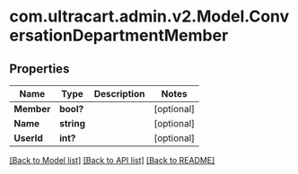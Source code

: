 # com.ultracart.admin.v2.Model.ConversationDepartmentMember
## Properties

Name | Type | Description | Notes
------------ | ------------- | ------------- | -------------
**Member** | **bool?** |  | [optional] 
**Name** | **string** |  | [optional] 
**UserId** | **int?** |  | [optional] 


[[Back to Model list]](../README.md#documentation-for-models) [[Back to API list]](../README.md#documentation-for-api-endpoints) [[Back to README]](../README.md)

